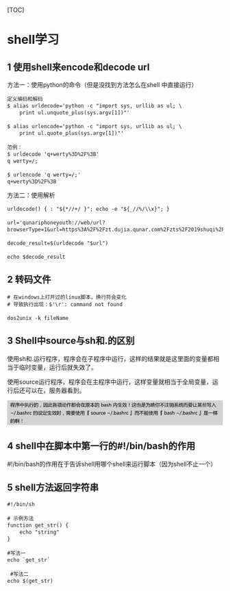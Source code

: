 [TOC]

# shell学习

## 1 使用shell来encode和decode url

方法一：使用python的命令（但是没找到方法怎么在shell 中直接运行）

```shell
定义编码和解码
$ alias urldecode='python -c "import sys, urllib as ul; \
    print ul.unquote_plus(sys.argv[1])"'

$ alias urlencode='python -c "import sys, urllib as ul; \
    print ul.quote_plus(sys.argv[1])"'

范例：
$ urldecode 'q+werty%3D%2F%3B'
q werty=/;

$ urlencode 'q werty=/;'
q+werty%3D%2F%3B
```

方法二：使用解析

```shell
urldecode() { : "${*//+/ }"; echo -e "${_//%/\\x}"; }

url='qunariphoneyouth://web/url?browserType=1&url=https%3A%2F%2Fzt.dujia.qunar.com%2Fzts%2F2019shuqi%2Ftouch.php%3Fin_track%3Dpush_vacation_sqdc%26et%3Dpush_vacation_sqdc%26bd_source%3Dpush_020021781'

decode_result=$(urldecode "$url")

echo $decode_result
```

## 2 转码文件

```shell
# 在windows上打开过的linux脚本，换行符会变化
# 导致执行出现：$'\r': command not found

dos2unix -k fileName
```

## 3 Shell中source与sh和.的区别

使用sh和.运行程序，程序会在子程序中运行，这样的结果就是这里面的变量都相当于临时变量，运行后就失效了。

使用source运行程序，程序会在主程序中运行，这样变量就相当于全局变量，运行后还可以在，服务器看到。

![1568368130820](picture/1568368130820.png)

## 4 shell中在脚本中第一行的#!/bin/bash的作用

#!/bin/bash的作用在于告诉shell用哪个shell来运行脚本（因为shell不止一个）

## 5 shell方法返回字符串

```shell
#!/bin/sh

# 示例方法
function get_str() {
	echo "string"
}

#写法一
echo `get_str` 

 #写法二
echo $(get_str)
```
